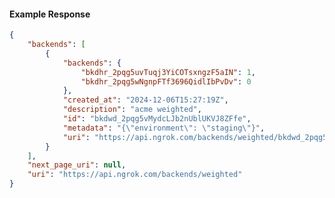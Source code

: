 <!-- Code generated for API Clients. DO NOT EDIT. -->

#### Example Response

```json
{
	"backends": [
		{
			"backends": {
				"bkdhr_2pqg5uvTuqj3YiCOTsxngzF5aIN": 1,
				"bkdhr_2pqg5wNgnpFTf3696QidlIbPvDv": 0
			},
			"created_at": "2024-12-06T15:27:19Z",
			"description": "acme weighted",
			"id": "bkdwd_2pqg5vMydcLJb2nUblUKVJ8ZFfe",
			"metadata": "{\"environment\": \"staging\"}",
			"uri": "https://api.ngrok.com/backends/weighted/bkdwd_2pqg5vMydcLJb2nUblUKVJ8ZFfe"
		}
	],
	"next_page_uri": null,
	"uri": "https://api.ngrok.com/backends/weighted"
}
```
